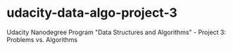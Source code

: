 # udacity-data-algo-project-3
Udacity Nanodegree Program "Data Structures and Algorithms" - Project 3: Problems vs. Algorithms
